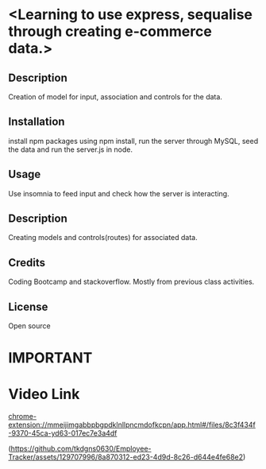 # <Learning to use express, sequalise through creating e-commerce data.>

## Description

Creation of model for input, association and controls for the data.
## Installation

install npm packages using npm install, run the server through MySQL, seed the data and run the server.js in node.

## Usage

Use insomnia to feed input and check how the server is interacting.

## Description

Creating models and controls(routes) for associated data.

## Credits

Coding Bootcamp and stackoverflow.
Mostly from previous class activities.
## License

Open source


# IMPORTANT 
# Video Link
[chrome-extension://mmeijimgabbpbgpdklnllpncmdofkcpn/app.html#/files/8c3f434f-9370-45ca-yd63-017ec7e3a4df](https://drive.google.com/file/d/1krQI4N9AWETrLxwzgoPrzxt49hzWZV4W/view)

(https://github.com/tkdgns0630/Employee-Tracker/assets/129707996/8a870312-ed23-4d9d-8c26-d644e4fe68e2)

